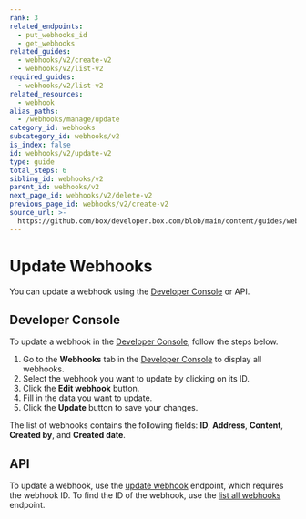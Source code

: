 ```yaml
---
rank: 3
related_endpoints:
  - put_webhooks_id
  - get_webhooks
related_guides:
  - webhooks/v2/create-v2
  - webhooks/v2/list-v2
required_guides:
  - webhooks/v2/list-v2
related_resources:
  - webhook
alias_paths:
  - /webhooks/manage/update
category_id: webhooks
subcategory_id: webhooks/v2
is_index: false
id: webhooks/v2/update-v2
type: guide
total_steps: 6
sibling_id: webhooks/v2
parent_id: webhooks/v2
next_page_id: webhooks/v2/delete-v2
previous_page_id: webhooks/v2/create-v2
source_url: >-
  https://github.com/box/developer.box.com/blob/main/content/guides/webhooks/v2/update-v2.md
---
```

# Update Webhooks

You can update a webhook using the [Developer Console][console] or API.

## Developer Console

To update a webhook in the [Developer Console][console], follow the steps below.

1. Go to the **Webhooks** tab in the [Developer Console][console] to display
all webhooks.
2. Select the webhook you want to update by clicking on its ID.
3. Click the **Edit webhook** button.
4. Fill in the data you want to update.
5. Click the **Update** button to save your changes.

<Message type='notice'>

The list of webhooks contains the following fields:
**ID**, **Address**, **Content**, **Created by**,
and **Created date**.

</Message>

## API

To update a webhook, use the [update webhook][2] endpoint,
which requires the webhook ID. To find the ID of the webhook, use the
[list all webhooks][1] endpoint.

<Samples id='put_webhooks_id'>

</Samples>

[1]: g://webhooks/v2/list-v2
[2]: e://put-webhooks-id
[console]: https://app.box.com/developers/console